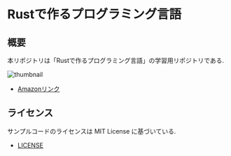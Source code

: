 # Rustで作るプログラミング言語

## 概要
本リポジトリは「Rustで作るプログラミング言語」の学習用リポジトリである.

![thumbnail](https://m.media-amazon.com/images/I/81DiFp0nbcL._SY385_.jpg)
- [Amazonリンク](https://amzn.to/3zvcoCx)

## ライセンス
サンプルコードのライセンスは MIT License に基づいている.
- [LICENSE](./LICENSE)
